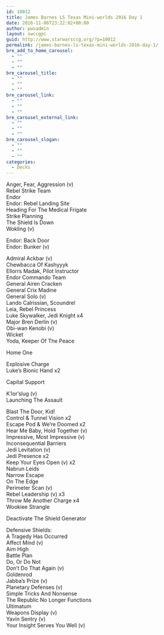 ```yaml
---
id: 10012
title: James Barnes LS Texas Mini-worlds 2016 Day 1
date: 2016-11-06T23:22:02+00:00
author: pwsadmin
layout: swccgpc
guid: http://www.starwarsccg.org/?p=10012
permalink: /james-barnes-ls-texas-mini-worlds-2016-day-1/
bre_add_to_home_carousel:
  - ""
  - ""
  - ""
bre_carousel_title:
  - ""
  - ""
  - ""
bre_carousel_link:
  - ""
  - ""
  - ""
bre_carousel_external_link:
  - ""
  - ""
  - ""
bre_carousel_slogan:
  - ""
  - ""
  - ""
categories:
  - Decks
---
```

Anger, Fear, Aggression (v)  
Rebel Strike Team  
Endor  
Endor: Rebel Landing Site  
Heading For The Medical Frigate  
Strike Planning  
The Shield Is Down  
Wokling (v)

Endor: Back Door  
Endor: Bunker (v)

Admiral Ackbar (v)  
Chewbacca Of Kashyyyk  
Ellorrs Madak, Pilot Instructor  
Endor Commando Team  
General Airen Cracken  
General Crix Madine  
General Solo (v)  
Lando Calrissian, Scoundrel  
Leia, Rebel Princess  
Luke Skywalker, Jedi Knight x4  
Major Bren Derlin (v)  
Obi-wan Kenobi (v)  
Wicket  
Yoda, Keeper Of The Peace

Home One

Explosive Charge  
Luke’s Bionic Hand x2

Capital Support

K’lor’slug (v)  
Launching The Assault

Blast The Door, Kid!  
Control & Tunnel Vision x2  
Escape Pod & We&#8217;re Doomed x2  
Hear Me Baby, Hold Together (v)  
Impressive, Most Impressive (v)  
Inconsequential Barriers  
Jedi Levitation (v)  
Jedi Presence x2  
Keep Your Eyes Open (v) x2  
Nabrun Leids  
Narrow Escape  
On The Edge  
Perimeter Scan (v)  
Rebel Leadership (v) x3  
Throw Me Another Charge x4  
Wookiee Strangle

Deactivate The Shield Generator

Defensive Shields:  
A Tragedy Has Occurred  
Affect Mind (v)  
Aim High  
Battle Plan  
Do, Or Do Not  
Don’t Do That Again (v)  
Goldenrod  
Jabba’s Prize (v)  
Planetary Defenses (v)  
Simple Tricks And Nonsense  
The Republic No Longer Functions  
Ultimatum  
Weapons Display (v)  
Yavin Sentry (v)  
Your Insight Serves You Well (v)